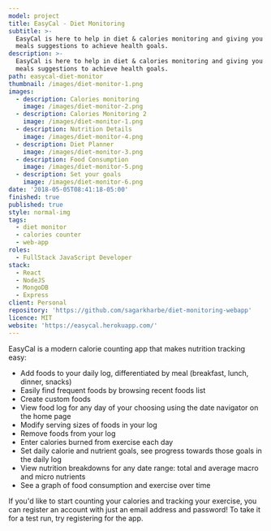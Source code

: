 ```yaml
---
model: project
title: EasyCal - Diet Monitoring
subtitle: >-
  EasyCal is here to help in diet & calories monitoring and giving you curated
  meals suggestions to achieve health goals.
description: >-
  EasyCal is here to help in diet & calories monitoring and giving you curated
  meals suggestions to achieve health goals.
path: easycal-diet-monitor
thumbnail: /images/diet-monitor-1.png
images:
  - description: Calories monitoring
    image: /images/diet-monitor-2.png
  - description: Calories Monitoring 2
    image: /images/diet-monitor-1.png
  - description: Nutrition Details
    image: /images/diet-monitor-4.png
  - description: Diet Planner
    image: /images/diet-monitor-3.png
  - description: Food Consumption
    image: /images/diet-monitor-5.png
  - description: Set your goals
    image: /images/diet-monitor-6.png
date: '2018-05-05T08:41:18-05:00'
finished: true
published: true
style: normal-img
tags:
  - diet monitor
  - calories counter
  - web-app
roles:
  - FullStack JavaScript Developer
stack:
  - React
  - NodeJS
  - MongoDB
  - Express
client: Personal
repository: 'https://github.com/sagarkharbe/diet-monitoring-webapp'
licence: MIT
website: 'https://easycal.herokuapp.com/'
---
```

EasyCal is a modern calorie counting app that makes nutrition tracking easy:

* Add foods to your daily log, differentiated by meal (breakfast, lunch, dinner, snacks)
* Easily find frequent foods by browsing recent foods list
* Create custom foods
* View food log for any day of your choosing using the date navigator on the home page
* Modify serving sizes of foods in your log
* Remove foods from your log
* Enter calories burned from exercise each day
* Set daily calorie and nutrient goals, see progress towards those goals in the daily log
* View nutrition breakdowns for any date range: total and average macro and micro nutrients
* See a graph of food consumption and exercise over time

If you'd like to start counting your calories and tracking your exercise, you can register an account with just an email address and password! To take it for a test run, try registering for the app.
